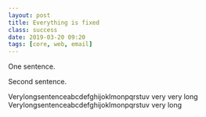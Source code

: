 ```yaml
---
layout: post
title: Everything is fixed
class: success
date: 2019-03-20 09:20
tags: [core, web, email]
---
```


One sentence.

Second sentence.

Verylongsentenceabcdefghijoklmonpqrstuv very very long Verylongsentenceabcdefghijoklmonpqrstuv
very long